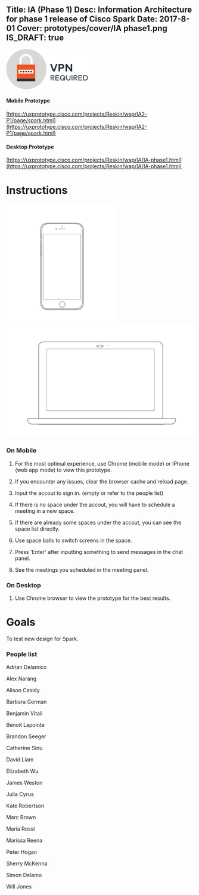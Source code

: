 Title: IA (Phase 1)
Desc: Information Architecture for phase 1 release of Cisco Spark
Date: 2017-8-01
Cover: prototypes/cover/IA phase1.png
IS_DRAFT: true
---
![vpn required](../../../img/VPN.png)
#### Mobile Prototype 

[https://uxprototype.cisco.com/projects/Reskin/wap/IA2-P1/page/spark.html](https://uxprototype.cisco.com/projects/Reskin/wap/IA2-P1/page/spark.html)

#### Desktop Prototype 

[https://uxprototype.cisco.com/projects/Reskin/wap/IA/IA-phase1.html](https://uxprototype.cisco.com/projects/Reskin/wap/IA/IA-phase1.html)

# Instructions

![mobile](../../../img_data/prototypes/Mobile-2x.png)
![Desktop](../../../img_data/prototypes/Desktop-2x.png)

### On Mobile

1) For the most optimal experience, use Chrome (mobile mode) or IPhone (web app mode) to view this prototype.

2) If you encounter any issues, clear the  browser cache and reload page.

3) Input the accout to sign in. (empty or refer to the people list)

4) If there is no space under the accout, you will have to schedule a meeting in a new space.

5) If there are already some spaces under the accout, you can see the space list directly.

6) Use space balls to switch screens in the space.

7) Press 'Enter' after inputting something to send messages in the chat panel.

8) See the meetings you scheduled in the meeting panel.

### On Desktop

1) Use Chrome browser to view the prototype for the best results.

# Goals	

To test new design for Spark.

### People list

Adrian Delamico

Alex Narang

Alison Casidy

Barbara German

Benjamin Vitali

Benoit Lapointe

Brandon Seeger

Catherine Sinu

David Liam

Elizabeth Wu

James Weston

Julia Cyrus

Kate Robertson	

Marc Brown

Maria Rossi

Marissa Reena

Peter Hogan

Sherry McKenna

Simon Delamo

Will Jones



